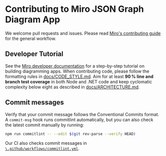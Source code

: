 # Contributing to Miro JSON Graph Diagram App

We welcome pull requests and issues. Please read
[Miro's contributing guide](https://github.com/miroapp/app-examples/blob/main/CONTRIBUTING.md)
for the general workflow.

## Developer Tutorial

See the
[Miro developer documentation](https://developers.miro.com/docs/overview) for a
step-by-step tutorial on building diagramming apps. When contributing code,
please follow the formatting rules in [docs/CODE_STYLE.md](docs/CODE_STYLE.md).
Aim for at least **90 % line and branch test coverage** in both Node and .NET
code and keep cyclomatic complexity below eight as described in
[docs/ARCHITECTURE.md](docs/ARCHITECTURE.md).

## Commit messages

Verify that your commit message follows the Conventional Commits format. A
`commit-msg` hook runs commitlint automatically, but you can also check the
latest commit manually by running:

```bash
npm run commitlint -- --edit $(git rev-parse --verify HEAD)
```

Our CI also checks commit messages in
[`\.github/workflows/commitlint.yml`](.github/workflows/commitlint.yml).

